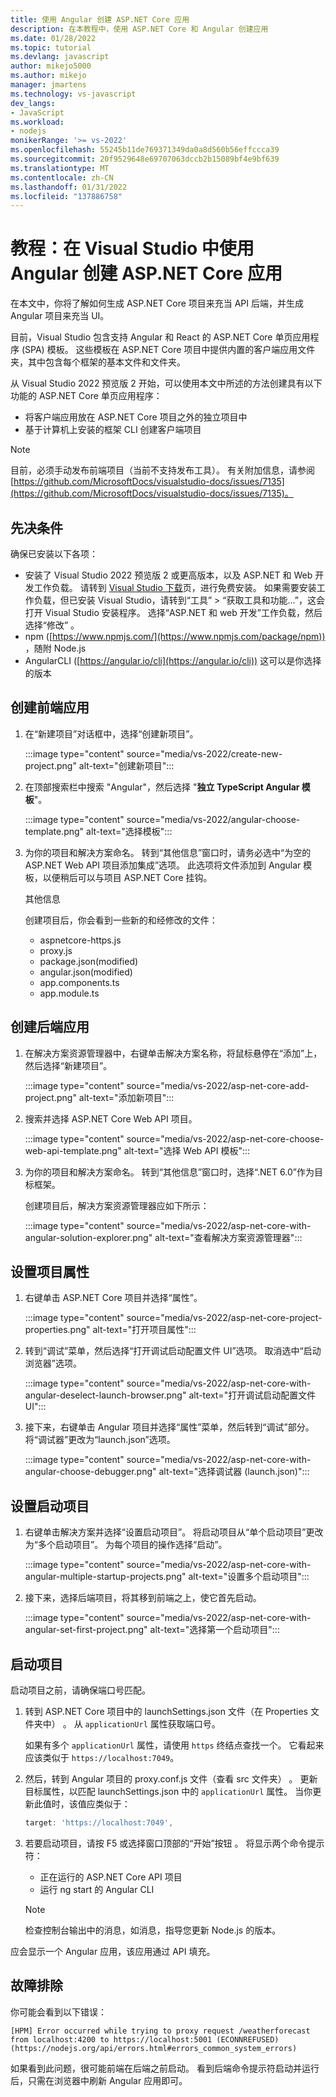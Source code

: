 ```yaml
---
title: 使用 Angular 创建 ASP.NET Core 应用
description: 在本教程中，使用 ASP.NET Core 和 Angular 创建应用
ms.date: 01/28/2022
ms.topic: tutorial
ms.devlang: javascript
author: mikejo5000
ms.author: mikejo
manager: jmartens
ms.technology: vs-javascript
dev_langs:
- JavaScript
ms.workload:
- nodejs
monikerRange: '>= vs-2022'
ms.openlocfilehash: 55245b11de769371349da0a8d560b56effccca39
ms.sourcegitcommit: 20f9529648e69707063dccb2b15089bf4e9bf639
ms.translationtype: MT
ms.contentlocale: zh-CN
ms.lasthandoff: 01/31/2022
ms.locfileid: "137886758"
---
```

# <a name="tutorial-create-an-aspnet-core-app-with-angular-in-visual-studio"></a>教程：在 Visual Studio 中使用 Angular 创建 ASP.NET Core 应用

在本文中，你将了解如何生成 ASP.NET Core 项目来充当 API 后端，并生成 Angular 项目来充当 UI。

目前，Visual Studio 包含支持 Angular 和 React 的 ASP.NET Core 单页应用程序 (SPA) 模板。 这些模板在 ASP.NET Core 项目中提供内置的客户端应用文件夹，其中包含每个框架的基本文件和文件夹。

从 Visual Studio 2022 预览版 2 开始，可以使用本文中所述的方法创建具有以下功能的 ASP.NET Core 单页应用程序：

- 将客户端应用放在 ASP.NET Core 项目之外的独立项目中
- 基于计算机上安装的框架 CLI 创建客户端项目

>[!NOTE]
> 目前，必须手动发布前端项目（当前不支持发布工具）。 有关附加信息，请参阅 [https://github.com/MicrosoftDocs/visualstudio-docs/issues/7135](https://github.com/MicrosoftDocs/visualstudio-docs/issues/7135)。

## <a name="prerequisites"></a>先决条件

确保已安装以下各项：

- 安装了 Visual Studio 2022 预览版 2 或更高版本，以及 ASP.NET 和 Web 开发工作负载。 请转到 [Visual Studio 下载](https://visualstudio.microsoft.com/downloads/)页，进行免费安装。
  如果需要安装工作负载，但已安装 Visual Studio，请转到“工具” > “获取工具和功能...”，这会打开 Visual Studio 安装程序。 选择“ASP.NET 和 web 开发”工作负载，然后选择“修改” 。
- npm ([https://www.npmjs.com/](https://www.npmjs.com/package/npm)) ，随附 Node.js
- AngularCLI ([https://angular.io/cli](https://angular.io/cli)) 这可以是你选择的版本

## <a name="create-the-frontend-app"></a>创建前端应用

1. 在“新建项目”对话框中，选择“创建新项目”。 

   :::image type="content" source="media/vs-2022/create-new-project.png" alt-text="创建新项目":::

1. 在顶部搜索栏中搜索 "Angular"，然后选择 "**独立 TypeScript Angular 模板**"。

   :::image type="content" source="media/vs-2022/angular-choose-template.png" alt-text="选择模板":::

1. 为你的项目和解决方案命名。 转到“其他信息”窗口时，请务必选中“为空的 ASP.NET Web API 项目添加集成”选项。  此选项将文件添加到 Angular 模板，以便稍后可以与项目 ASP.NET Core 挂钩。

   其他信息

   创建项目后，你会看到一些新的和经修改的文件：

   - aspnetcore-https.js
   - proxy.js
   - package.json(modified)
   - angular.json(modified)
   - app.components.ts
   - app.module.ts

## <a name="create-the-backend-app"></a>创建后端应用

1. 在解决方案资源管理器中，右键单击解决方案名称，将鼠标悬停在“添加”上，然后选择“新建项目”。  

   :::image type="content" source="media/vs-2022/asp-net-core-add-project.png" alt-text="添加新项目":::

1. 搜索并选择 ASP.NET Core Web API 项目。
 
   :::image type="content" source="media/vs-2022/asp-net-core-choose-web-api-template.png" alt-text="选择 Web API 模板":::

1. 为你的项目和解决方案命名。 转到“其他信息”窗口时，选择“.NET 6.0”作为目标框架。 

   创建项目后，解决方案资源管理器应如下所示：

   :::image type="content" source="media/vs-2022/asp-net-core-with-angular-solution-explorer.png" alt-text="查看解决方案资源管理器":::

## <a name="set-the-project-properties"></a>设置项目属性

1. 右键单击 ASP.NET Core 项目并选择“属性”。

   :::image type="content" source="media/vs-2022/asp-net-core-project-properties.png" alt-text="打开项目属性"::: 
 
1. 转到“调试”菜单，然后选择“打开调试启动配置文件 UI”选项。 取消选中“启动浏览器”选项。

   :::image type="content" source="media/vs-2022/asp-net-core-with-angular-deselect-launch-browser.png" alt-text="打开调试启动配置文件 UI"::: 

1. 接下来，右键单击 Angular 项目并选择“属性”菜单，然后转到“调试”部分。  将“调试器”更改为“launch.json”选项。
 
   :::image type="content" source="media/vs-2022/asp-net-core-with-angular-choose-debugger.png" alt-text="选择调试器 (launch.json)":::

## <a name="set-the-startup-project"></a>设置启动项目

1. 右键单击解决方案并选择“设置启动项目”。 将启动项目从“单个启动项目”更改为“多个启动项目”。 为每个项目的操作选择“启动”。

   :::image type="content" source="media/vs-2022/asp-net-core-with-angular-multiple-startup-projects.png" alt-text="设置多个启动项目":::
  
1. 接下来，选择后端项目，将其移到前端之上，使它首先启动。

   :::image type="content" source="media/vs-2022/asp-net-core-with-angular-set-first-project.png" alt-text="选择第一个启动项目":::

## <a name="start-the-project"></a>启动项目

启动项目之前，请确保端口号匹配。

1. 转到 ASP.NET Core 项目中的 launchSettings.json 文件（在 Properties 文件夹中） 。 从 `applicationUrl` 属性获取端口号。

   如果有多个 `applicationUrl` 属性，请使用 `https` 终结点查找一个。 它看起来应该类似于 `https://localhost:7049`。

1. 然后，转到 Angular 项目的 proxy.conf.js 文件（查看 src 文件夹） 。 更新目标属性，以匹配 launchSettings.json 中的 `applicationUrl` 属性。 当你更新此值时，该值应类似于：

   ```js
   target: 'https://localhost:7049',
   ```

1. 若要启动项目，请按 F5 或选择窗口顶部的“开始”按钮 。 将显示两个命令提示符：

   - 正在运行的 ASP.NET Core API 项目
   - 运行 ng start 的 Angular CLI

   >[!NOTE]
   > 检查控制台输出中的消息，如消息，指导您更新 Node.js 的版本。

应会显示一个 Angular 应用，该应用通过 API 填充。

## <a name="troubleshooting"></a>故障排除

你可能会看到以下错误：

```
[HPM] Error occurred while trying to proxy request /weatherforecast from localhost:4200 to https://localhost:5001 (ECONNREFUSED) (https://nodejs.org/api/errors.html#errors_common_system_errors)
```

如果看到此问题，很可能前端在后端之前启动。 看到后端命令提示符启动并运行后，只需在浏览器中刷新 Angular 应用即可。
